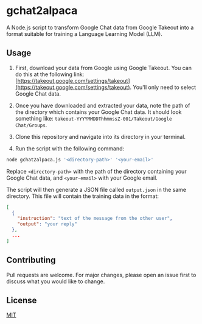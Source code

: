 # gchat2alpaca

A Node.js script to transform Google Chat data from Google Takeout into a format suitable for training a Language Learning Model (LLM).

## Usage

1. First, download your data from Google using Google Takeout. You can do this at the following link: [https://takeout.google.com/settings/takeout](https://takeout.google.com/settings/takeout). You'll only need to select Google Chat data.

2. Once you have downloaded and extracted your data, note the path of the directory which contains your Google Chat data. It should look something like: `takeout-YYYYMMDDThhmmssZ-001/Takeout/Google Chat/Groups`.

3. Clone this repository and navigate into its directory in your terminal.

4. Run the script with the following command:

```bash
node gchat2alpaca.js '<directory-path>' '<your-email>'
```

Replace `<directory-path>` with the path of the directory containing your Google Chat data, and `<your-email>` with your Google email.

The script will then generate a JSON file called `output.json` in the same directory. This file will contain the training data in the format:

```json
[
  {
    "instruction": "text of the message from the other user",
    "output": "your reply"
  },
  ...
]
```

## Contributing

Pull requests are welcome. For major changes, please open an issue first to discuss what you would like to change.

## License

[MIT](https://choosealicense.com/licenses/mit/)
